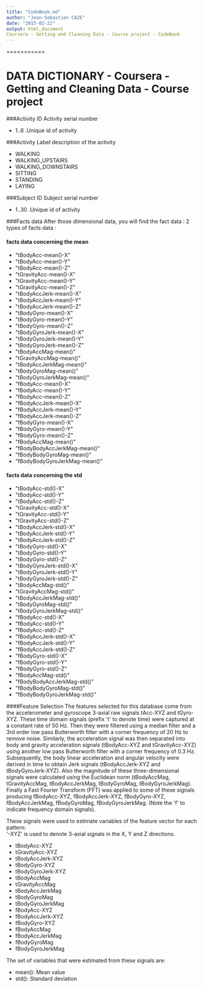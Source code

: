 ```yaml
---
title: "CodeBook.md"
author: "Jean-Sebastien CAZE"
date: "2015-02-22"
output: html_document
Coursera - Getting and Cleaning Data - Course project - CodeBook
---
```


===========
# DATA DICTIONARY - Coursera - Getting and Cleaning Data - Course project

###Activity ID
 Activity serial number
 * 1..6 .Unique id of activity

###Activity Label
 description of the activity 
 * WALKING
 * WALKING_UPSTAIRS
 * WALKING_DOWNSTAIRS
 * SITTING
 * STANDING
 * LAYING

###Subject ID
 Subject serial number
 * 1..30 .Unique id of activity

###Facts data
After those dimensional data, you will find the fact data :
2 types of facts data :
#### facts data concerning the mean 
 * "tBodyAcc-mean()-X"           
 * "tBodyAcc-mean()-Y"          
 * "tBodyAcc-mean()-Z"           
 * "tGravityAcc-mean()-X"       
 * "tGravityAcc-mean()-Y"        
 * "tGravityAcc-mean()-Z"       
 * "tBodyAccJerk-mean()-X"      
 * "tBodyAccJerk-mean()-Y"      
 * "tBodyAccJerk-mean()-Z"      
 * "tBodyGyro-mean()-X" 
 * "tBodyGyro-mean()-Y"
 * "tBodyGyro-mean()-Z"         
 * "tBodyGyroJerk-mean()-X"   
 * "tBodyGyroJerk-mean()-Y"     
 * "tBodyGyroJerk-mean()-Z" 
 * "tBodyAccMag-mean()"         
 * "tGravityAccMag-mean()"     
 * "tBodyAccJerkMag-mean()"     
 * "tBodyGyroMag-mean()"
 * "tBodyGyroJerkMag-mean()"    
 * "fBodyAcc-mean()-X"      
 * "fBodyAcc-mean()-Y"          
 * "fBodyAcc-mean()-Z" 
 * "fBodyAccJerk-mean()-X"      
 * "fBodyAccJerk-mean()-Y"  
 * "fBodyAccJerk-mean()-Z"      
 * "fBodyGyro-mean()-X"      
 * "fBodyGyro-mean()-Y"        
 * "fBodyGyro-mean()-Z"     
 * "fBodyAccMag-mean()"         
 * "fBodyBodyAccJerkMag-mean()"  
 * "fBodyBodyGyroMag-mean()"    
 * "fBodyBodyGyroJerkMag-mean()"

#### facts data concerning the std 
 * "tBodyAcc-std()-X"   
 * "tBodyAcc-std()-Y"          
 * "tBodyAcc-std()-Z"         
 * "tGravityAcc-std()-X"       
 * "tGravityAcc-std()-Y"  
 * "tGravityAcc-std()-Z"       
 * "tBodyAccJerk-std()-X"  
 * "tBodyAccJerk-std()-Y"      
 * "tBodyAccJerk-std()-Z" 
 * "tBodyGyro-std()-X"         
 * "tBodyGyro-std()-Y"   
 * "tBodyGyro-std()-Z"         
 * "tBodyGyroJerk-std()-X"
 * "tBodyGyroJerk-std()-Y"     
 * "tBodyGyroJerk-std()-Z" 
 * "tBodyAccMag-std()"         
 * "tGravityAccMag-std()" 
 * "tBodyAccJerkMag-std()"     
 * "tBodyGyroMag-std()"  
 * "tBodyGyroJerkMag-std()"    
 * "fBodyAcc-std()-X"   
 * "fBodyAcc-std()-Y"          
 * "fBodyAcc-std()-Z"  
 * "fBodyAccJerk-std()-X"      
 * "fBodyAccJerk-std()-Y" 
 * "fBodyAccJerk-std()-Z"      
 * "fBodyGyro-std()-X"     
 * "fBodyGyro-std()-Y"         
 * "fBodyGyro-std()-Z"   
 * "fBodyAccMag-std()"         
 * "fBodyBodyAccJerkMag-std()"
 * "fBodyBodyGyroMag-std()"    
 * "fBodyBodyGyroJerkMag-std()"
 
####Feature Selection 
The features selected for this database come from the accelerometer and gyroscope 3-axial raw signals tAcc-XYZ and tGyro-XYZ. These time domain signals (prefix 't' to denote time) were captured at a constant rate of 50 Hz. Then they were filtered using a median filter and a 3rd order low pass Butterworth filter with a corner frequency of 20 Hz to remove noise. Similarly, the acceleration signal was then separated into body and gravity acceleration signals (tBodyAcc-XYZ and tGravityAcc-XYZ) using another low pass Butterworth filter with a corner frequency of 0.3 Hz. 
Subsequently, the body linear acceleration and angular velocity were derived in time to obtain Jerk signals (tBodyAccJerk-XYZ and tBodyGyroJerk-XYZ). Also the magnitude of these three-dimensional signals were calculated using the Euclidean norm (tBodyAccMag, tGravityAccMag, tBodyAccJerkMag, tBodyGyroMag, tBodyGyroJerkMag). 
Finally a Fast Fourier Transform (FFT) was applied to some of these signals producing fBodyAcc-XYZ, fBodyAccJerk-XYZ, fBodyGyro-XYZ, fBodyAccJerkMag, fBodyGyroMag, fBodyGyroJerkMag. (Note the 'f' to indicate frequency domain signals). 

These signals were used to estimate variables of the feature vector for each pattern:  
'-XYZ' is used to denote 3-axial signals in the X, Y and Z directions.

* tBodyAcc-XYZ
* tGravityAcc-XYZ
* tBodyAccJerk-XYZ
* tBodyGyro-XYZ
* tBodyGyroJerk-XYZ
* tBodyAccMag
* tGravityAccMag
* tBodyAccJerkMag
* tBodyGyroMag
* tBodyGyroJerkMag
* fBodyAcc-XYZ
* fBodyAccJerk-XYZ
* fBodyGyro-XYZ
* fBodyAccMag
* fBodyAccJerkMag
* fBodyGyroMag
* fBodyGyroJerkMag

The set of variables that were estimated from these signals are: 

* mean(): Mean value
* std(): Standard deviation
